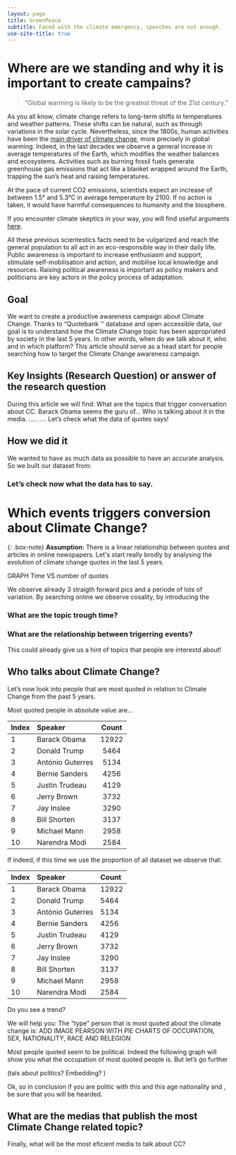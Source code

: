 ```yaml
---
layout: page
title: GreenPeace
subtitle: Faced with the climate emergency, speeches are not enough. 
use-site-title: true
---
```


# Where are we standing and why it is important to create campains? 

>“Global warming is likely to be the greatest threat of the 21st century.” 

As you all know, climate change refers to long-term shifts in temperatures and weather patterns. These shifts can be natural, such as through variations in the solar cycle. 
Nevertheless, since the 1800s, human activities have been the [main driver of climate change](https://www.ipcc.ch/site/assets/uploads/sites/2/2018/12/ST1.5_OCE_LR.pdf), more precisely in global warming. Indeed, in the last decades we observe a general increase in average temperatures of the Earth, which modifies the weather balances and ecosystems. 
Activities such as burning fossil fuels generate greenhouse gas emissions that act like a blanket wrapped around the Earth, trapping the sun’s heat and raising temperatures.

At the pace of current CO2 emissions, scientists expect an increase of between 1.5° and 5.3°C in average temperature by 2100. If no action is taken, it would have harmful consequences to humanity and the biosphere. 

If you encounter climate skeptics in your way, you will find useful arguments [here](https://350.org/fr/). 

All these previous scientestics facts need to be vulgarized and reach the general population to all act in an eco-responsible way in their daily life.  Public awareness is important to increase enthusiasm and support, stimulate self-mobilisation and action, and mobilise local knowledge and resources. Raising political awareness is important as policy makers and politicians are key actors in the policy process of adaptation. 

## Goal

We want to create a productive awareness campaign about Climate Change. Thanks to “Quotebank '' database and open accessible data, our goal is to understand how the Climate Change topic has been appropriated by society in the last 5 years. In other words, when do we talk about it, who and in which platform? This article should serve as a head start for people searching how to target the Climate Change awareness campaign.

## Key Insights (Research Question) or answer of the research question
During this article we will find:
What are the topics that trigger conversation about CC.
Barack Obama seems the guru of… Who is talking about it in the media. ….. …. Let’s check what the data of quotes says!

## How we did it
We wanted to have as much data as possible to have an accurate analysis. So we built our dataset from:

### Let’s check now what the data has to say. 


# Which events triggers conversion about Climate Change? 

{: .box-note}
**Assumption:** There is a linear relationship between quotes and articles in online newspapers. 
Let's start really brodly by analysing the evolution of climate change quotes in the last 5 years. 

GRAPH Time VS number of quotes

We observe already 3 straigth forward pics and a periode of lots of variation. By searching online we observe cosality, by introducing the 

### What are the topic trough time? 

<div class="flourish-embed flourish-bar-chart-race" data-src="visualisation/8142851"><script src="https://public.flourish.studio/resources/embed.js"></script></div>
  
### What are the relationship between trigerring events? 

This could already give us a hint of topics that people are interestd about! 


## Who talks about Climate Change? 

Let’s now look into people that are most quoted in relation to Climate Change from the past 5 years.

Most quoted people in absolute value are…

<div align = "center">
  
| Index | Speaker | Count |
| :------ |:--- | :---: |
| 1 | Barack Obama | 12922 |
| 2 | Donald Trump 	 | 5464 |
| 3 | António Guterres | 5134 |
| 4 | Bernie Sanders | 4256 |
| 5 | Justin Trudeau | 4129 |
| 6 | Jerry Brown 	 | 3732 |
| 7 | Jay Inslee | 3290 |
| 8 | Bill Shorten | 3137 |
| 9 | Michael Mann | 2958 |
| 10 | Narendra Modi | 2584 |
  
</div>

If indeed, if this time we use the proportion of all dataset we observe that:

<div align = "center">
  
| Index | Speaker | Count |
| :------ |:--- | :--- |
| 1 | Barack Obama | 12922 |
| 2 | Donald Trump 	 | 5464 |
| 3 | António Guterres | 5134 |
| 4 | Bernie Sanders | 4256 |
| 5 | Justin Trudeau | 4129 |
| 6 | Jerry Brown 	 | 3732 |
| 7 | Jay Inslee | 3290 |
| 8 | Bill Shorten | 3137 |
| 9 | Michael Mann | 2958 |
| 10 | Narendra Modi | 2584 |
  
</div>

Do you see a trend?

We will help you: 
The “type” person that is most quoted about the climate change is: 
ADD IMAGE PEARSON WITH PIE CHARTS OF OCCUPATION, SEX, NATIONALITY,  RACE AND RELEGION

Most people quoted seem to be political. Indeed the following graph will show you what the occupation of most quoted people is. But let’s go further 


(tals about politics? Embedding? ) 

Ok, so in conclusion if you are  politic with this and this age nationality and , be sure that you will be hearded. 
## What are the medias that publish the most Climate Change related topic? 
Finally, what will be the most eficient media to talk about CC? 



